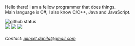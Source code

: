 Hello there! I am a fellow programmer that does things. \
Main language is C#, I also know C/C++, Java and JavaScript.

<a>
  <img src="https://github-readme-stats.vercel.app/api?username=theairblow&show_icons=true&theme=algolia" alt="github status"/><br> 
  <img src="https://github-readme-stats.vercel.app/api/top-langs/?username=theairblow&theme=algolia"/>
  <img src="https://github-readme-streak-stats.herokuapp.com/?user=theairblow&theme=black-ice&hide_border=true&stroke=0000&background=060A0CD0"/>
  <img src="https://activity-graph.herokuapp.com/graph?username=theairblow&bg_color=0D1117&color=5BCDEC&line=5BCDEC&point=FFFFFF&hide_border=true"/>
</a>


###### Contact: [pilexet.danila@gmail.com](https://www.youtube.com/watch?v=dQw4w9WgXcQ)
